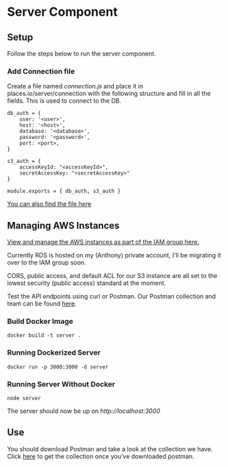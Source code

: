 # Server Component

## Setup
Follow the steps below to run the server component. 
### Add Connection file
Create a file named *connection.js* and place it in places.io/server/connection with the following structure and fill in all the fields. This is used to connect to the DB.
```
db_auth = {   
    user: '<user>',
    host: '<host>',
    database: '<database>',
    password: '<password>',
    port: <port>,
}

s3_auth = {
    accessKeyId: "<accessKeyId>",
    secretAccessKey: "<secretAccessKey>"
}

module.exports = { db_auth, s3_auth }
```

[You can also find the file here](https://drive.google.com/a/rice.edu/file/d/1YY_oujDWLwfGjYLIV3dbwNTcfcFBmh5j/view?usp=sharing)

## Managing AWS Instances
[View and manage the AWS instances as part of the IAM group here.](https://docs.google.com/document/d/1yo2fyUCdL-AbamVPM4vPVfxVNaxXsR2Ssl3-_2pPiZE/edit?usp=sharing)

Currently RDS is hosted on my (Anthony) private account, I'll be migrating it over to the IAM group soon.

CORS, public access, and default ACL for our S3 instance are all set to the lowest security (public access) standard at the moment.

Test the API endpoints using curl or Postman. Our Postman collection and team can be found [here](https://app.getpostman.com/join-team?invite_code=774e04dcacbd77dfc4d4c44a3ddaf15c).

### Build Docker Image

```
docker build -t server .
```

### Running Dockerized Server

```
docker run -p 3000:3000 -d server
```

### Running Server Without Docker
```
node server
```

The server should now be up on *http://localhost:3000*

## Use
You should download Postman and take a look at the collection we have. Click [here](https://documenter.getpostman.com/view/9044732/SW131dZ7?version=latest) to get the collection once you've downloaded postman.